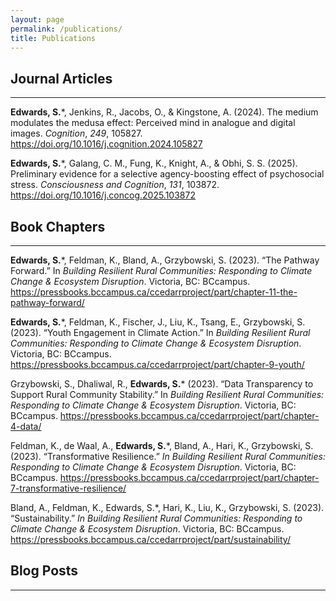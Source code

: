 ```yaml
---
layout: page
permalink: /publications/
title: Publications
---
```



## Journal Articles 
---

**Edwards, S.***, Jenkins, R., Jacobs, O., & Kingstone, A. (2024). The medium modulates the medusa effect: Perceived mind in analogue and digital images. _Cognition_, _249_, 105827. https://doi.org/10.1016/j.cognition.2024.105827

**Edwards, S.***, Galang, C. M., Fung, K., Knight, A., & Obhi, S. S. (2025). Preliminary evidence for a selective agency-boosting effect of psychosocial stress. _Consciousness and Cognition_, _131_, 103872. https://doi.org/10.1016/j.concog.2025.103872


## Book Chapters 
---

**Edwards, S.***, Feldman, K., Bland, A., Grzybowski, S. (2023). “The Pathway Forward.” In _Building Resilient Rural Communities: Responding to Climate Change & Ecosystem Disruption_. Victoria, BC: BCcampus. https://pressbooks.bccampus.ca/ccedarrproject/part/chapter-11-the-pathway-forward/

**Edwards, S.***, Feldman, K., Fischer, J., Liu, K., Tsang, E., Grzybowski, S. (2023). “Youth Engagement in Climate Action.” In _Building Resilient Rural Communities: Responding to Climate Change & Ecosystem Disruption_. Victoria, BC: BCcampus. https://pressbooks.bccampus.ca/ccedarrproject/part/chapter-9-youth/ 

Grzybowski, S., Dhaliwal, R., **Edwards, S.*** (2023). “Data Transparency to Support Rural Community Stability.” In _Building Resilient Rural Communities: Responding to Climate Change & Ecosystem Disruption_. Victoria, BC: BCcampus. https://pressbooks.bccampus.ca/ccedarrproject/part/chapter-4-data/ 

Feldman, K., de Waal, A., **Edwards, S.***, Bland, A., Hari, K., Grzybowski, S. (2023). “Transformative Resilience.” _In Building Resilient Rural Communities: Responding to Climate Change & Ecosystem Disruption_. Victoria, BC: BCcampus. https://pressbooks.bccampus.ca/ccedarrproject/part/chapter-7-transformative-resilience/ 

Bland, A., Feldman, K., Edwards, S.*, Hari, K., Liu, K., Grzybowski, S. (2023). “Sustainability.” _In Building Resilient Rural Communities: Responding to Climate Change & Ecosystem Disruption_. Victoria, BC: BCcampus. https://pressbooks.bccampus.ca/ccedarrproject/part/sustainability/ 



## Blog Posts
---
